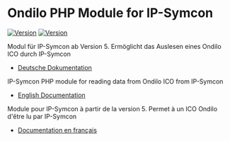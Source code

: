 Ondilo PHP Module for IP-Symcon
===
[![Version](https://img.shields.io/badge/Symcon-PHPModul-red.svg)](https://www.symcon.de/service/dokumentation/entwicklerbereich/sdk-tools/sdk-php/)
[![Version](https://img.shields.io/badge/Symcon%20Version-5.0%20%3E-green.svg)](https://www.symcon.de/forum/threads/38222-IP-Symcon-5-0-verf%C3%BCgbar)

Modul für IP-Symcon ab Version 5. Ermöglicht das Auslesen eines Ondilo ICO durch IP-Symcon

 - [Deutsche Dokumentation](docs/de/README.md "Deutsche Dokumentation")
 
IP-Symcon PHP module for reading data from Ondilo ICO from IP-Symcon

 - [English Documentation](docs/en/README.md "English documentation") 
 
Module pour IP-Symcon à partir de la version 5. Permet à un ICO Ondilo d'être lu par IP-Symcon
 
  - [Documentation en français](docs/fr/README.md "Documentation en français") 




